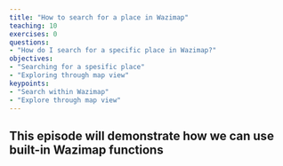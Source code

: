 ```yaml
---
title: "How to search for a place in Wazimap"
teaching: 10
exercises: 0
questions:
- "How do I search for a specific place in Wazimap?"
objectives:
- "Searching for a spesific place"
- "Exploring through map view"
keypoints:
- "Search within Wazimap"
- "Explore through map view"
---
```


## This episode will demonstrate how we can use built-in Wazimap functions

